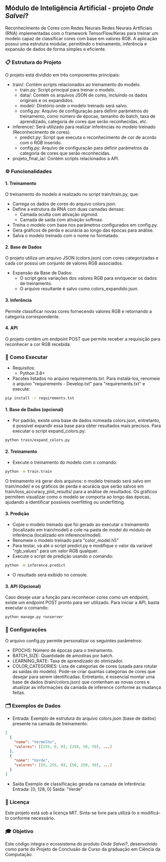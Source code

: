 ## Módulo de Inteligência Artificial - projeto _Onde Salvei_?
Reconhecimento de Cores com Redes Neurais Redes Neurais Artificiais (RNA) implementadas com o framework TensorFlow/Keras para treinar um modelo capaz de classificar cores com base em valores RGB. A aplicação possui uma estrutura modular, permitindo o treinamento, inferência e expansão de dados de forma simples e eficiente.

### 📋 Estrutura do Projeto
O projeto está dividido em três componentes principais:
- train/: Contém scripts relacionados ao treinamento do modelo.
    - train.py: Script principal para treinar o modelo.
    - data/: Contém os arquivos JSON de cores, incluindo os dados originais e os expandidos.
    - model/: Diretório onde o modelo treinado será salvo.
    - config.py: Arquivo de configuração para definir parâmetros do treinamento, como número de épocas, tamanho do batch, taxa de aprendizado, categoria de cores que serão reconhecidas, etc.
- inference/: Será utilizado para realizar inferências no modelo treinado (Reconhecimento de cores).
    - predict.py: Script que executa o reconhecimento de cor de acordo com o RGB inserido.
    - config.py: Arquivo de configuração para definir parâmetros da categoria de cores que serão reconhecidas.
- projeto_final_ia/: Contém scripts relacionados a API.

### ⚙️ Funcionalidades
#### 1. Treinamento
O treinamento do modelo é realizado no script train/train.py, que:
- Carrega os dados de cores do arquivo colors.json.
- Define a estrutura da RNA com duas camadas densas:
    - Camada oculta com ativação sigmoid.
    - Camada de saída com ativação softmax.
- Treina o modelo com base nos parâmetros configurados em config.py.
- Gera gráficos de perda e acurácia ao longo das épocas para análise.
- Salva o modelo treinado com o nome no formatado.

#### 2. Base de Dados
O projeto utiliza um arquivo JSON (colors.json) com cores categorizadas e cada cor possui um conjunto de valores RGB associados.
- Expansão da Base de Dados:
    - O script gera variações dos valores RGB para enriquecer os dados de treinamento.
    - O arquivo resultante é salvo como colors_expandido.json.

#### 3. Inferência
Permite classificar novas cores fornecendo valores RGB e retornando a categoria correspondente.

#### 4. API
O projeto contém um endpoint POST que permite receber a requisição para reconhecer a cor RGB recebida.

### 🚀 Como Executar
- Requisitos:
    - Python 3.8+
- Pacotes listados no arquivo requirements.txt. Para instalá-los, renomeie o arquivo "requirements - Develop.txt" para "requirements.txt" e execute:
```bash
pip install -r requirements.txt
```

#### 1. Base de Dados (opcional)
- Por padrão, existe uma base de dados nomeada colors.json, entretanto, é possível expandir essa base para obter resultados mais precisos. Para executar o script expand_colors.py:
```bash
python train/expand_colors.py
```

#### 2. Treinamento
- Execute o treinamento do modelo com o comando:
```bash
python -m train.train
```
O treinamento irá gerar dois arquivos: o modelo treinado será salvo em train/model/ e os gráficos de perda e acurácia que serão salvos em train/loss_accuracy_plot_results/ para a análise de resultados. Os gráficos permitem visualizar como o modelo se comporta ao longo das épocas, ajudando a identificar possíveis overfitting ou underfitting.

#### 3. Predição
- Copie o modelo treinado que foi gerado ao executar o treinamento (localizado em train/model) e cole na pasta de model do módulo de inferência (localizado em inference/model).
- Renomeie o modelo treinado para "color_model.h5"
- Para testar, vá até o script predict.py e modifique o valor da variável "rgb_values" para um valor RGB qualquer.
- Execute o script de predição usando o comando:
```bash
python -m inference.predict
```
- O resultado será exibido no console.

#### 3. API (Opcional)
Caso deseje usar a função para reconhecer cores como um endpoint, existe um endpoint POST pronto para ser utilizado. Para iniciar a API, basta executar o comando:
```bash
python manage.py runserver 
```

### 🔧 Configurações
O arquivo config.py permite personalizar os seguintes parâmetros:
- EPOCHS: Número de épocas para o treinamento.
- BATCH_SIZE: Quantidade de amostras por batch.
- LEARNING_RATE: Taxa de aprendizado do otimizador.
- COLOR_CATEGORIES: Lista de categorias de cores (usada para rotular as saídas do modelo). Pode-se criar quantas categorias de cores que desejar para serem identificadas. Entretanto, é essencial montar uma base de dados (train/colors.json) que contenham as novas cores e atualizar as informações da camada de inference conforme as mudança feitas.

### 🗂️ Exemplos de Dados
- Entrada: Exemplo de estrutura do arquivo colors.json (base de dados) presente na camada de treinamento:
```json
[
  {
    "nome": "Vermelho",
    "valores": [[255, 0, 0], [250, 50, 50], ...]
  },
  {
    "nome": "Verde",
    "valores": [[0, 255, 0], [50, 250, 50], ...]
  }
]
```
- Saída
Exemplo de classificação gerada na camada de inferência:
Entrada: [0, 128, 0]
Saída: "Verde"

### 📝 Licença
Este projeto está sob a licença MIT. Sinta-se livre para utilizá-lo e modificá-lo conforme necessário.

### 🎓 Objetivo
Este código integra o ecossistema do produto _Onde Salvei?_, desenvolvido como parte do Projeto de Conclusão de Curso da graduação em Ciência da Computação.
